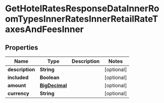 

# GetHotelRatesResponseDataInnerRoomTypesInnerRatesInnerRetailRateTaxesAndFeesInner

## Properties

Name | Type | Description | Notes
------------ | ------------- | ------------- | -------------
**description** | **String** |  |  [optional]
**included** | **Boolean** |  |  [optional]
**amount** | [**BigDecimal**](BigDecimal.md) |  |  [optional]
**currency** | **String** |  |  [optional]




